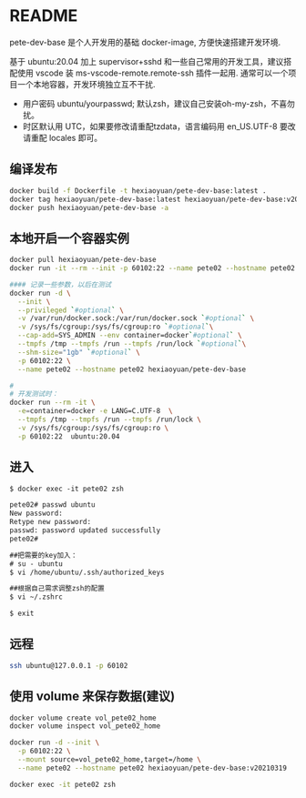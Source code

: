 # README

pete-dev-base 是个人开发用的基础 docker-image, 方便快速搭建开发环境.

基于 ubuntu:20.04 加上 supervisor+sshd 和一些自己常用的开发工具，建议搭配使用 vscode 装 ms-vscode-remote.remote-ssh 插件一起用.
通常可以一个项目一个本地容器，开发环境独立互不干扰.

+ 用户密码 ubuntu/yourpasswd; 默认zsh，建议自己安装oh-my-zsh，不喜勿扰。
+ 时区默认用 UTC，如果要修改请重配tzdata，语言编码用 en_US.UTF-8 要改请重配 locales 即可。

## 编译发布

```sh
docker build -f Dockerfile -t hexiaoyuan/pete-dev-base:latest .
docker tag hexiaoyuan/pete-dev-base:latest hexiaoyuan/pete-dev-base:v20210319
docker push hexiaoyuan/pete-dev-base -a
```

## 本地开启一个容器实例

```sh
docker pull hexiaoyuan/pete-dev-base
docker run -it --rm --init -p 60102:22 --name pete02 --hostname pete02 hexiaoyuan/pete-dev-base

#### 记录一些参数，以后在测试
docker run -d \
  --init \
  --privileged `#optional` \
  -v /var/run/docker.sock:/var/run/docker.sock `#optional` \
  -v /sys/fs/cgroup:/sys/fs/cgroup:ro `#optional`\
  --cap-add=SYS_ADMIN --env container=docker`#optional` \
  --tmpfs /tmp --tmpfs /run --tmpfs /run/lock `#optional`\
  --shm-size="1gb" `#optional` \
  -p 60102:22 \
  --name pete02 --hostname pete02 hexiaoyuan/pete-dev-base

#
# 开发测试时：
docker run --rm -it \
  -e=container=docker -e LANG=C.UTF-8  \
  --tmpfs /tmp --tmpfs /run --tmpfs /run/lock \
  -v /sys/fs/cgroup:/sys/fs/cgroup:ro \
  -p 60102:22  ubuntu:20.04

```

## 进入

```txt
$ docker exec -it pete02 zsh

pete02# passwd ubuntu
New password:
Retype new password:
passwd: password updated successfully
pete02#

##把需要的key加入：
# su - ubuntu
$ vi /home/ubuntu/.ssh/authorized_keys

##根据自己需求调整zsh的配置
$ vi ~/.zshrc

$ exit

```

## 远程

```sh
ssh ubuntu@127.0.0.1 -p 60102
```

## 使用 volume 来保存数据(建议)

```sh
docker volume create vol_pete02_home
docker volume inspect vol_pete02_home

docker run -d --init \
  -p 60102:22 \
  --mount source=vol_pete02_home,target=/home \
  --name pete02 --hostname pete02 hexiaoyuan/pete-dev-base:v20210319

docker exec -it pete02 zsh

```
